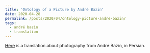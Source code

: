 ```yaml
---
title: 'Ontology of a Picture by André Bazin'
date: 2020-04-28
permalink: /posts/2020/04/ontology-picture-andre-bazin/
tags:
  - andré bazin
  - translation
---
```



[Here](http://fardmag.ir/هستی-شناسی-یک-عکس-از-آندره-بازین-مادی/) is a translation about photography from André Bazin, in Persian.